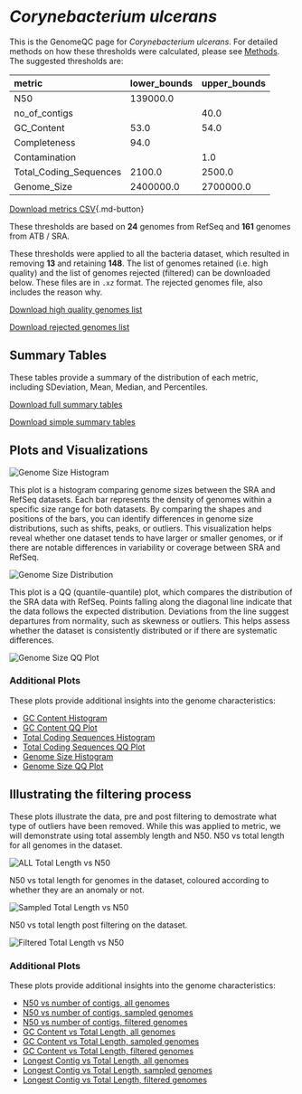 # *Corynebacterium ulcerans*

This is the GenomeQC page for *Corynebacterium ulcerans*. For detailed methods on how these thresholds were calculated, please see [Methods](../../methods.md).
The suggested thresholds are: 

| metric                 | lower_bounds   | upper_bounds   |
|:-----------------------|:---------------|:---------------|
| N50                    | 139000.0       |                |
| no_of_contigs          |                | 40.0           |
| GC_Content             | 53.0           | 54.0           |
| Completeness           | 94.0           |                |
| Contamination          |                | 1.0            |
| Total_Coding_Sequences | 2100.0         | 2500.0         |
| Genome_Size            | 2400000.0      | 2700000.0      |

[Download metrics CSV](Corynebacterium_ulcerans_metrics.csv){.md-button}


These thresholds are based on **24** genomes from RefSeq and **161** genomes from ATB / SRA.

These thresholds were applied to all the bacteria dataset, which resulted in removing **13** and retaining **148**.
The list of genomes retained (i.e. high quality) and the list of genomes rejected (filtered) can be downloaded below. These files are in `.xz` format. The rejected genomes file, also includes the reason why.

[Download high quality genomes list](Corynebacterium_ulcerans_high_quality_genomes.csv.xz)


[Download rejected genomes list](Corynebacterium_ulcerans_filtered_out_genomes.csv.xz)



## Summary Tables
These tables provide a summary of the distribution of each metric, including SDeviation, Mean, Median, and Percentiles.

[Download full summary tables](summary.csv)

[Download simple summary tables](selected_summary.csv)

## Plots and Visualizations

![Genome Size Histogram](Genome_Size_refseq_histogram_kde.png)

This plot is a histogram comparing genome sizes between the SRA and RefSeq datasets. Each bar represents the density of genomes within a specific size range for both datasets. By comparing the shapes and positions of the bars, you can identify differences in genome size distributions, such as shifts, peaks, or outliers. This visualization helps reveal whether one dataset tends to have larger or smaller genomes, or if there are notable differences in variability or coverage between SRA and RefSeq.

![Genome Size Distribution](Genome_Size_refseq_histogram_kde.png)

This plot is a QQ (quantile-quantile) plot, which compares the distribution of the SRA data with RefSeq. Points falling along the diagonal line indicate that the data follows the expected distribution. Deviations from the line suggest departures from normality, such as skewness or outliers. This helps assess whether the dataset is consistently distributed or if there are systematic differences.

![Genome Size QQ Plot](Genome_Size_refseq_qqplot.png)

### Additional Plots

These plots provide additional insights into the genome characteristics:

- [GC Content Histogram](GC_Content_refseq_histogram_kde.png)
- [GC Content QQ Plot](GC_Content_refseq_qqplot.png)
- [Total Coding Sequences Histogram](Total_Coding_Sequences_refseq_histogram_kde.png)
- [Total Coding Sequences QQ Plot](Total_Coding_Sequences_refseq_qqplot.png)
- [Genome Size Histogram](Genome_Size_refseq_histogram_kde.png)
- [Genome Size QQ Plot](Genome_Size_refseq_qqplot.png)
## Illustrating the filtering process
These plots illustrate the data, pre and post filtering to demostrate what type of outliers have been removed. While this was applied to metric, we will demonstrate using total assembly length and N50.
N50 vs total length for all genomes in the dataset.

![ALL Total Length vs N50](Corynebacterium_ulcerans_all_total_length_N50.png)

N50 vs total length for genomes in the dataset, coloured according to whether they are an anomaly or not.

![Sampled Total Length vs N50](Corynebacterium_ulcerans_sample_total_length_N50.png)

N50 vs total length post filtering on the dataset.

![Filtered Total Length vs N50](Corynebacterium_ulcerans_filt_total_length_N50.png)

### Additional Plots

These plots provide additional insights into the genome characteristics:

- [N50 vs number of contigs, all genomes](Corynebacterium_ulcerans_all_N50_number.png)
- [N50 vs number of contigs, sampled genomes](Corynebacterium_ulcerans_sample_N50_number.png)
- [N50 vs number of contigs, filtered genomes](Corynebacterium_ulcerans_filt_N50_number.png)
- [GC Content vs Total Length, all genomes](Corynebacterium_ulcerans_all_total_length_GC_Content.png)
- [GC Content vs Total Length, sampled genomes](Corynebacterium_ulcerans_sample_total_length_GC_Content.png)
- [GC Content vs Total Length, filtered genomes](Corynebacterium_ulcerans_filt_total_length_GC_Content.png)
- [Longest Contig vs Total Length, all genomes](Corynebacterium_ulcerans_all_total_length_longest.png)
- [Longest Contig vs Total Length, sampled genomes](Corynebacterium_ulcerans_sample_total_length_longest.png)
- [Longest Contig vs Total Length, filtered genomes](Corynebacterium_ulcerans_filt_total_length_longest.png)
